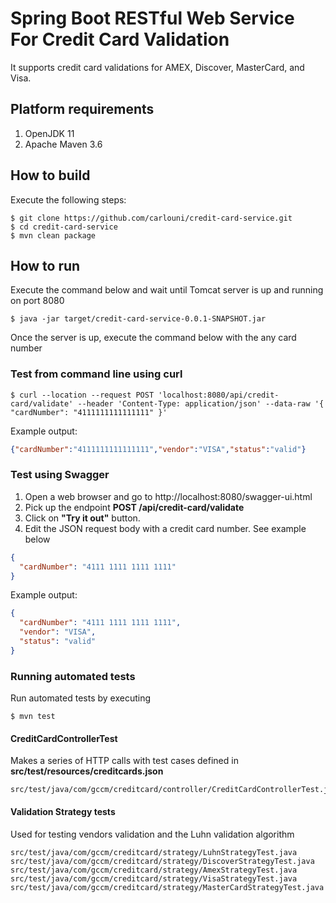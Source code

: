 # Spring Boot RESTful Web Service For Credit Card Validation

It supports credit card validations for AMEX, Discover, MasterCard, and Visa.

## Platform requirements

1. OpenJDK 11
2. Apache Maven 3.6

## How to build
Execute the following steps:
```
$ git clone https://github.com/carlouni/credit-card-service.git
$ cd credit-card-service
$ mvn clean package
```

## How to run
Execute the command below and wait until Tomcat server is up and running on port 8080
```
$ java -jar target/credit-card-service-0.0.1-SNAPSHOT.jar
```
Once the server is up, execute the command below with the any card number

### Test from command line using curl
```
$ curl --location --request POST 'localhost:8080/api/credit-card/validate' --header 'Content-Type: application/json' --data-raw '{ "cardNumber": "4111111111111111" }'
```
Example output:
```JSON
{"cardNumber":"4111111111111111","vendor":"VISA","status":"valid"}
```

### Test using Swagger
1. Open a web browser and go to http://localhost:8080/swagger-ui.html
2. Pick up the endpoint <b>POST /api/credit-card/validate</b>
3. Click on <b>"Try it out"</b> button.
4. Edit the JSON request body with a credit card number. See example below

```JSON
{
  "cardNumber": "4111 1111 1111 1111"
}
```
Example output:
```JSON
{
  "cardNumber": "4111 1111 1111 1111",
  "vendor": "VISA",
  "status": "valid"
}
```

### Running automated tests
Run automated tests by executing
```
$ mvn test
```

#### CreditCardControllerTest
Makes a series of HTTP calls with test cases defined in **src/test/resources/creditcards.json**
```
src/test/java/com/gccm/creditcard/controller/CreditCardControllerTest.java
```

#### Validation Strategy tests
Used for testing vendors validation and the Luhn validation algorithm
```
src/test/java/com/gccm/creditcard/strategy/LuhnStrategyTest.java
src/test/java/com/gccm/creditcard/strategy/DiscoverStrategyTest.java
src/test/java/com/gccm/creditcard/strategy/AmexStrategyTest.java
src/test/java/com/gccm/creditcard/strategy/VisaStrategyTest.java
src/test/java/com/gccm/creditcard/strategy/MasterCardStrategyTest.java
```